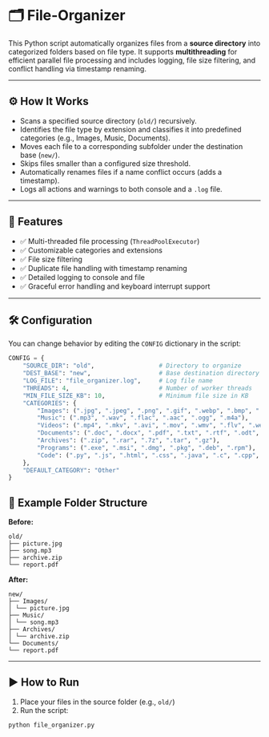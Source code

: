 # 🗂️ File-Organizer

This Python script automatically organizes files from a **source directory** into categorized folders based on file type. It supports **multithreading** for efficient parallel file processing and includes logging, file size filtering, and conflict handling via timestamp renaming.

---

## ⚙️ How It Works

- Scans a specified source directory (`old/`) recursively.
- Identifies the file type by extension and classifies it into predefined categories (e.g., Images, Music, Documents).
- Moves each file to a corresponding subfolder under the destination base (`new/`).
- Skips files smaller than a configured size threshold.
- Automatically renames files if a name conflict occurs (adds a timestamp).
- Logs all actions and warnings to both console and a `.log` file.

---

## 🚀 Features

- ✅ Multi-threaded file processing (`ThreadPoolExecutor`)
- ✅ Customizable categories and extensions
- ✅ File size filtering
- ✅ Duplicate file handling with timestamp renaming
- ✅ Detailed logging to console and file
- ✅ Graceful error handling and keyboard interrupt support

---

## 🛠 Configuration

You can change behavior by editing the `CONFIG` dictionary in the script:

```python
CONFIG = {
    "SOURCE_DIR": "old",                  # Directory to organize
    "DEST_BASE": "new",                   # Base destination directory
    "LOG_FILE": "file_organizer.log",     # Log file name
    "THREADS": 4,                         # Number of worker threads
    "MIN_FILE_SIZE_KB": 10,               # Minimum file size in KB
    "CATEGORIES": {
        "Images": (".jpg", ".jpeg", ".png", ".gif", ".webp", ".bmp", ".tiff"),
        "Music": (".mp3", ".wav", ".flac", ".aac", ".ogg", ".m4a"),
        "Videos": (".mp4", ".mkv", ".avi", ".mov", ".wmv", ".flv", ".webm"),
        "Documents": (".doc", ".docx", ".pdf", ".txt", ".rtf", ".odt", ".xls", ".xlsx", ".ppt", ".pptx"),
        "Archives": (".zip", ".rar", ".7z", ".tar", ".gz"),
        "Programs": (".exe", ".msi", ".dmg", ".pkg", ".deb", ".rpm"),
        "Code": (".py", ".js", ".html", ".css", ".java", ".c", ".cpp", ".php", ".sh"),
    },
    "DEFAULT_CATEGORY": "Other"
}
```
## 📁 Example Folder Structure

**Before:**
```
old/
├── picture.jpg
├── song.mp3
├── archive.zip
└── report.pdf
```
**After:**
```
new/
├── Images/
│ └── picture.jpg
├── Music/
│ └── song.mp3
├── Archives/
│ └── archive.zip
└── Documents/
└── report.pdf
```
---

## ▶️ How to Run

1. Place your files in the source folder (e.g., `old/`)
2. Run the script:

```bash
python file_organizer.py
